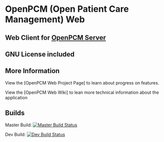 # OpenPCM (Open Patient Care Management) Web

## Web Client for [OpenPCM Server]

## GNU License included


## More Information

View the [OpenPCM Web Project Page] to learn about progress on features.

View the [OpenPCM Web Wiki] to lean more technical information about the application

## Builds
Master Build:
[![Master Build Status](http://openpcm.org:9091/buildStatus/icon?job=OpenPCM_Web_Master)](http://openpcm.org:9091/job/OpenPCM_Web_Master)

Dev Build:
[![Dev Build Status](http://openpcm.org:9091/buildStatus/icon?job=OpenPCM_Web_Dev)](http://openpcm.org:9091/job/OpenPCM_Web_Dev)

[OpenPCM Server]: https://github.com/OpenPCM/openpcm-server
[OpenPCM Project Page]: https://github.com/OpenPCM/openpcm-web/projects
[OpenPCM Wiki]: https://github.com/OpenPCM/openpcm-web/wiki
